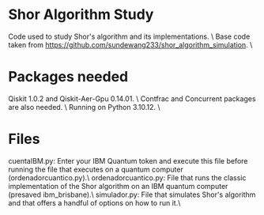 # Shor Algorithm Study
Code used to study Shor's algorithm and its implementations. \\
Base code taken from https://github.com/sundewang233/shor_algorithm_simulation. \\

# Packages needed
Qiskit 1.0.2 and Qiskit-Aer-Gpu 0.14.01. \\
Contfrac and Concurrent packages are also needed. \\
Running on Python 3.10.12. \\

# Files
cuentaIBM.py: Enter your IBM Quantum token and execute this file before running the file that executes on a quantum computer (ordenadorcuantico.py).\\
ordenadorcuantico.py: File that runs the classic implementation of the Shor algorithm on an IBM quantum computer (presaved ibm_brisbane).\\
simulador.py: File that simulates Shor's algorithm and that offers a handful of options on how to run it.\\
